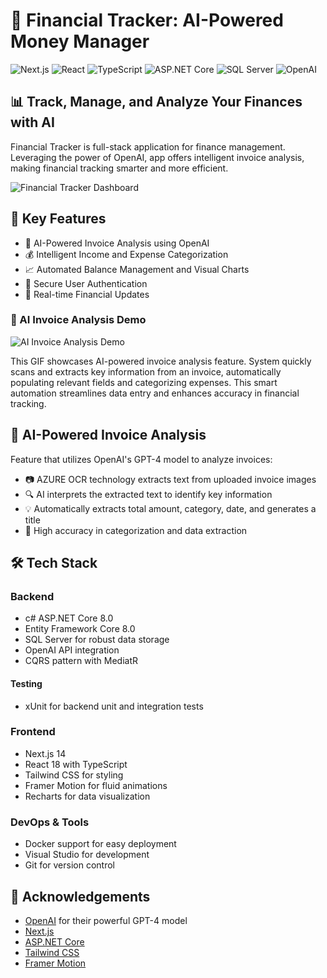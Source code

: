 # 🌟 Financial Tracker: AI-Powered Money Manager

![Next.js](https://img.shields.io/badge/Next.js-14.2.4-black?style=for-the-badge&logo=next.js)
![React](https://img.shields.io/badge/React-18-blue?style=for-the-badge&logo=react)
![TypeScript](https://img.shields.io/badge/TypeScript-5-blue?style=for-the-badge&logo=typescript)
![ASP.NET Core](https://img.shields.io/badge/ASP.NET%20Core-8.0-purple?style=for-the-badge&logo=.net)
![SQL Server](https://img.shields.io/badge/SQL%20Server-Latest-red?style=for-the-badge&logo=microsoft-sql-server)
![OpenAI](https://img.shields.io/badge/OpenAI-API-green?style=for-the-badge&logo=openai)

## 📊 Track, Manage, and Analyze Your Finances with AI

Financial Tracker is full-stack application for finance management. Leveraging the power of OpenAI, app offers intelligent invoice analysis, making financial tracking smarter and more efficient.

![Financial Tracker Dashboard](https://i.imgur.com/cmvzmsx.png)


## 🚀 Key Features

- 🤖 AI-Powered Invoice Analysis using OpenAI
- 💰 Intelligent Income and Expense Categorization
- 📈 Automated Balance Management and Visual Charts
- 👤 Secure User Authentication
- 🔄 Real-time Financial Updates

### 🤖 AI Invoice Analysis Demo

![AI Invoice Analysis Demo](https://imgur.com/RJhKUuX.gif)

This GIF showcases AI-powered invoice analysis feature. System quickly scans and extracts key information from an invoice, automatically populating relevant fields and categorizing expenses. This smart automation streamlines data entry and enhances accuracy in financial tracking.



## 🧠 AI-Powered Invoice Analysis

Feature that utilizes OpenAI's GPT-4 model to analyze invoices:

- 📷 AZURE OCR technology extracts text from uploaded invoice images
- 🔍 AI interprets the extracted text to identify key information
- 💡 Automatically extracts total amount, category, date, and generates a title
- 🎯 High accuracy in categorization and data extraction

 
## 🛠️ Tech Stack

### Backend
- c# ASP.NET Core 8.0
- Entity Framework Core 8.0
- SQL Server for robust data storage
- OpenAI API integration
- CQRS pattern with MediatR
  
 #### Testing
- xUnit for backend unit and integration tests


### Frontend
- Next.js 14
- React 18 with TypeScript
- Tailwind CSS for styling
- Framer Motion for fluid animations
- Recharts for data visualization


### DevOps & Tools
- Docker support for easy deployment
- Visual Studio for development
- Git for version control

## 🙏 Acknowledgements

- [OpenAI](https://openai.com/) for their powerful GPT-4 model
- [Next.js](https://nextjs.org/)
- [ASP.NET Core](https://docs.microsoft.com/en-us/aspnet/core/)
- [Tailwind CSS](https://tailwindcss.com/)
- [Framer Motion](https://www.framer.com/motion/)
